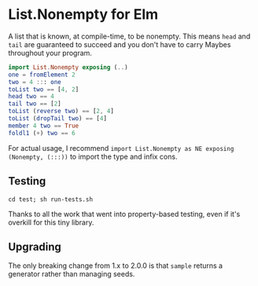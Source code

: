 # List.Nonempty for Elm

A list that is known, at compile-time, to be nonempty. This means `head` and `tail` are guaranteed to succeed and you don't have to carry Maybes throughout your program.

````elm
import List.Nonempty exposing (..)
one = fromElement 2
two = 4 ::: one
toList two == [4, 2]
head two == 4
tail two == [2]
toList (reverse two) == [2, 4]
toList (dropTail two) == [4]
member 4 two == True
foldl1 (+) two == 6
````

For actual usage, I recommend `import List.Nonempty as NE exposing (Nonempty, (:::))` to import the type and infix cons.

## Testing
`cd test; sh run-tests.sh`

Thanks to all the work that went into property-based testing, even if it's overkill for this tiny library.

## Upgrading

The only breaking change from 1.x to 2.0.0 is that `sample` returns a generator rather than managing seeds.
